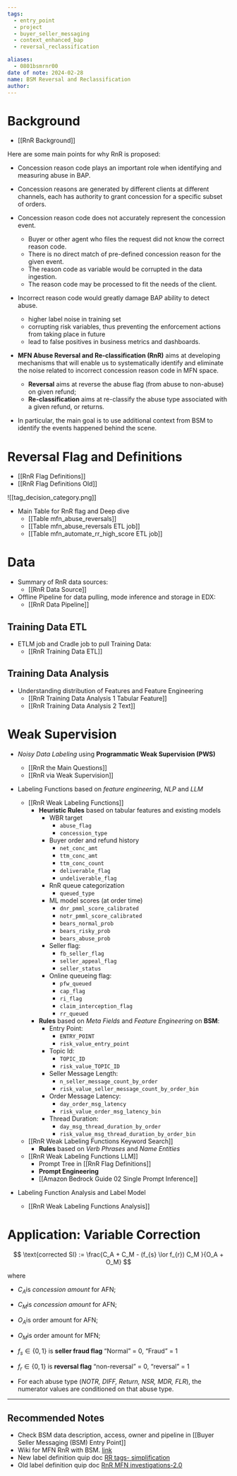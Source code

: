 ```yaml
---
tags:
  - entry_point
  - project
  - buyer_seller_messaging
  - context_enhanced_bap
  - reversal_reclassification

aliases:
  - 0801bsmrnr00
date of note: 2024-02-28
name: BSM Reversal and Reclassification
author:
---
```

# Background

- [[RnR Background]]

Here are some main points for why RnR is proposed:

- Concession reason code plays an important role when identifying and measuring abuse in BAP. 
  
- Concession reasons are generated by different clients at different channels, each has authority to grant concession for a specific subset of orders. 
  
- Concession reason code does not accurately represent the concession event. 
	- Buyer or other agent who files the request did not know the correct reason code.
	- There is no direct match of pre-defined concession reason for the given event. 
	- The reason code as variable would be corrupted in the data ingestion.
	- The reason code may be processed to fit the needs of the client. 
	  
- Incorrect reason code would greatly damage BAP ability to detect abuse.
	- higher label noise in training set
	- corrupting risk variables, thus preventing the enforcement actions from taking place in future
	- lead to false positives in business metrics and dashboards.
	  
- **MFN Abuse Reversal and Re-classification (RnR)** aims at developing mechanisms that will enable us to systematically identify and eliminate the noise related to incorrect concession reason code in MFN space.
	- **Reversal** aims at reverse the abuse flag (from abuse to non-abuse) on given refund;
	- **Re-classification** aims at re-classify the abuse type associated with a given refund, or returns. 
	  
- In particular, the main goal is to use additional context from BSM to identify the events happened behind the scene. 

# Reversal Flag and Definitions

- [[RnR Flag Definitions]]
- [[RnR Flag Definitions Old]]

![[tag_decision_category.png]]
- Main Table for RnR flag and Deep dive
	- [[Table mfn_abuse_reversals]]
	- [[Table mfn_abuse_reversals ETL job]]
	- [[Table mfn_automate_rr_high_score ETL job]]

# Data

- Summary of RnR data sources:
	- [[RnR Data Source]]
- Offline Pipeline for data pulling, mode inference and storage in EDX:
	- [[RnR Data Pipeline]]

## Training Data ETL

- ETLM job and Cradle job to pull Training Data:
	- [[RnR Training Data ETL]]

## Training Data Analysis

- Understanding distribution of Features and Feature Engineering
	- [[RnR Training Data Analysis 1 Tabular Feature]]
	- [[RnR Training Data Analysis 2 Text]]

# Weak Supervision

- *Noisy Data Labeling* using **Programmatic Weak Supervision (PWS)**
	- [[RnR the Main Questions]]
	- [[RnR via Weak Supervision]]
	  
- Labeling Functions based on *feature engineering*, *NLP* and *LLM*
	- [[RnR Weak Labeling Functions]]
		- **Heuristic Rules** based on tabular features and existing models
			- WBR target
				- `abuse_flag`
				- `concession_type`
			- Buyer order and refund history
				- `net_conc_amt`
				- `ttm_conc_amt`
				- `ttm_conc_count`
				- `deliverable_flag`
				- `undeliverable_flag`
			- RnR queue categorization
				- `queued_type`
			- ML model scores (at order time)
				- `dnr_pmml_score_calibrated`
				- `notr_pmml_score_calibrated`
				- `bears_normal_prob`
				- `bears_risky_prob`
				- `bears_abuse_prob`
			- Seller flag:
				- `fb_seller_flag`
				- `seller_appeal_flag`
				- `seller_status`
			- Online queueing flag:
				- `pfw_queued`
				- `cap_flag`
				- `ri_flag`
				- `claim_interception_flag`
				- `rr_queued`
		- **Rules** based on *Meta Fields* and *Feature Engineering* on **BSM**:
			- Entry Point:
				- `ENTRY_POINT`
				- `risk_value_entry_point`
			- Topic Id:
				- `TOPIC_ID`
				- `risk_value_TOPIC_ID`
			- Seller Message Length:
				- `n_seller_message_count_by_order`
				- `risk_value_seller_message_count_by_order_bin`
			- Order Message Latency:
				- `day_order_msg_latency`
				- `risk_value_order_msg_latency_bin`
			- Thread Duration:
				- `day_msg_thread_duration_by_order`
				- `risk_value_msg_thread_duration_by_order_bin`
	- [[RnR Weak Labeling Functions Keyword Search]]
		- **Rules** based on *Verb Phrases* and *Name Entities*
	- [[RnR Weak Labeling Functions LLM]]
		- Prompt Tree in [[RnR Flag Definitions]]
		- **Prompt Engineering**
		- [[Amazon Bedrock Guide 02 Single Prompt Inference]]
	  
- Labeling Function Analysis and Label Model
	- [[RnR Weak Labeling Functions Analysis]]



# Application: Variable Correction

$$
\text{corrected SI} := \frac{C_A + C_M - (f_{s} \lor f_{r}) C_M }{O_A + O_M}
$$

where  

- $C_A$​ is *concession amount* for AFN;
- $C_M$​ is *concession amount* for AFN;
- $O_A$​ is order amount for AFN;
- $O_M$​ is order amount for MFN; 
- $f_s​ \in \{0,1\}$ is **seller fraud flag** “Normal” = 0, “Fraud” = 1
- $f_r​ \in \{0,1\}$ is **reversal flag** “non-reversal” = 0, “reversal” = 1

- For each abuse type (*NOTR, DIFF, Return, NSR, MDR, FLR*), the numerator values are conditioned on that abuse type.


-----------
##  Recommended Notes

- Check BSM data description, access, owner and pipeline in [[Buyer Seller Messaging (BSM) Entry Point]]
- Wiki for MFN RnR with BSM. [link](https://w.amazon.com/bin/view/AbusePrevention/Abuse_ML/BuyerAbuse_BuyerSellerMessaging/reversal_reclassification/)
- New label definition quip doc [RR tags- simplification](https://quip-amazon.com/SxaXAFQUffjr/RR-tags-simplification)
- Old label definition quip doc [RnR MFN investigations-2.0](https://quip-amazon.com/DOtwATY2nloB/RR-Reversal-and-Reclassification-MFN-Investigations-20)